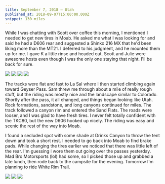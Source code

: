 ```yaml
---
title: September 7, 2018 — Utah
published_at: 2018-09-07T15:00:00.000Z
snippet: 130 miles
---
```


While I was chatting with Scott over coffee this morning, I mentioned I needed to get new tires in Moab. He asked me what I was looking for and said he had a D606 rear and suggested a Shinko 216 MX that he'd been liking more than the MT21. I deferred to his judgment, and he mounted them up for me. I gave K a little rinse and headed out. Scott and Julie were awesome hosts even though I was the only one staying that night. I'll be back for sure.

![](/img/tat/21/IMG_3071.jpg)
![](/img/tat/21/IMG_3080.jpg)
![](/img/tat/21/IMG_3082.jpg)
![](/img/tat/21/IMG_3087.jpg)

The tracks were flat and fast to La Sal where I then started climbing again toward Geyser Pass. Sam threw me through about a mile of really rough stuff, but the riding was mostly nice and the landscape similar to Colorado. Shortly after the pass, it all changed, and things began looking like Utah. Rock formations, sandstone, and long canyons continued for miles. The track followed a canyon rim and entered the Sand Flats. The roads were looser, and I was glad to have fresh tires. I never felt totally confident with the TKC80, but the new D606 hooked up nicely. The riding was easy and scenic the rest of the way into Moab.

I found a secluded spot with some shade at Drinks Canyon to throw the tent down and took a short rest. I needed to go back into Moab to find brake pads. While changing the tires earlier we noticed that there was little left of the rear. I'm guessing I wore them out going over the passes yesterday. Mad Bro Motorsports (lol) had some, so I picked those up and grabbed a late lunch, then rode back to the campsite for the evening. Tomorrow I'm planning to ride White Rim Trail.

![](/img/tat/21/IMG_3096.jpg)
![](/img/tat/21/IMG_3099.jpg)
![](/img/tat/21/IMG_3100.jpg)
